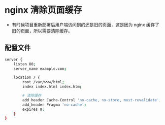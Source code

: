# nginx 清除页面缓存

- 有时候项目重新部署后用户端访问到的还是旧的页面，这是因为 nginx 缓存了旧的页面，所以需要清除缓存。

## 配置文件

```bash
server {
    listen 80;
    server_name example.com;

    location / {
        root /var/www/html;
        index index.html index.htm;

        # 清除缓存
        add_header Cache-Control 'no-cache, no-store, must-revalidate';
        add_header Pragma 'no-cache';
        expires 0;
    }
}
```

